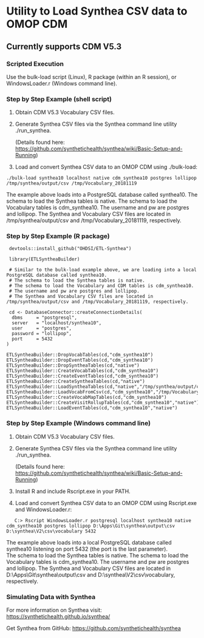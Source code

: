 # Utility to Load Synthea CSV data to OMOP CDM
## Currently supports CDM V5.3

### Scripted Execution
Use the bulk-load script (Linux), R package (within an R session), or WindowsLoader.r (Windows command line).

### Step by Step Example (shell script)
  1. Obtain CDM V5.3 Vocabulary CSV files.

  2. Generate Synthea CSV files via the Synthea command line utility ./run_synthea. 
  
     (Details found here: https://github.com/synthetichealth/synthea/wiki/Basic-Setup-and-Running)

  3. Load and convert Synthea CSV data to an OMOP CDM using ./bulk-load:
```
./bulk-load synthea10 localhost native cdm_synthea10 postgres lollipop /tmp/synthea/output/csv /tmp/Vocabulary_20181119
```
 The example above loads into a PostgreSQL database called synthea10.  The schema to load the Synthea tables is native.
 The schema to load the Vocabulary tables is cdm_synthea10.  The username and pw are postgres and lollipop.
 The Synthea and Vocabulary CSV files are located in /tmp/synthea/output/csv and /tmp/Vocabulary_20181119, respectively.

### Step by Step Example (R package)

```
 devtools::install_github("OHDSI/ETL-Synthea")

 library(ETLSyntheaBuilder)

 # Similar to the bulk-load example above, we are loading into a local PostgreSQL database called synthea10.  
 # The schema to load the Synthea tables is native.
 # The schema to load the Vocabulary and CDM tables is cdm_synthea10.  
 # The username and pw are postgres and lollipop.
 # The Synthea and Vocabulary CSV files are located in /tmp/synthea/output/csv and /tmp/Vocabulary_20181119, respectively.
 
 cd <- DatabaseConnector::createConnectionDetails(
  dbms     = "postgresql", 
  server   = "localhost/synthea10", 
  user     = "postgres", 
  password = "lollipop", 
  port     = 5432
)

ETLSyntheaBuilder::DropVocabTables(cd,"cdm_synthea10")
ETLSyntheaBuilder::DropEventTables(cd,"cdm_synthea10")
ETLSyntheaBuilder::DropSyntheaTables(cd,"native")
ETLSyntheaBuilder::CreateVocabTables(cd,"cdm_synthea10")
ETLSyntheaBuilder::CreateEventTables(cd,"cdm_synthea10")
ETLSyntheaBuilder::CreateSyntheaTables(cd,"native")
ETLSyntheaBuilder::LoadSyntheaTables(cd,"native","/tmp/synthea/output/csv")
ETLSyntheaBuilder::LoadVocabFromCsv(cd,"cdm_synthea10","/tmp/Vocabulary_20181119")
ETLSyntheaBuilder::CreateVocabMapTables(cd,"cdm_synthea10")
ETLSyntheaBuilder::CreateVisitRollupTables(cd,"cdm_synthea10","native")
ETLSyntheaBuilder::LoadEventTables(cd,"cdm_synthea10","native")
```

### Step by Step Example (Windows command line)
  1. Obtain CDM V5.3 Vocabulary CSV files.

  2. Generate Synthea CSV files via the Synthea command line utility ./run_synthea. 
  
     (Details found here: https://github.com/synthetichealth/synthea/wiki/Basic-Setup-and-Running)
     
  3. Install R and include Rscript.exe in your PATH.

  3. Load and convert Synthea CSV data to an OMOP CDM using Rscript.exe and WindowsLoader.r:
```
   C:> Rscript WindowsLoader.r postgresql localhost synthea10 native cdm_synthea10 postgres lollipop D:\Apps\Git\synthea\output\csv D:\synthea\V2\csv\vocabulary 5432
```
 The example above loads into a local PostgreSQL database called synthea10 listening on port 5432 (the port is the last parameter).  
 The schema to load the Synthea tables is native.
 The schema to load the Vocabulary tables is cdm_synthea10.  The username and pw are postgres and lollipop.
 The Synthea and Vocabulary CSV files are located in D:\Apps\Git\synthea\output\csv and D:\synthea\V2\csv\vocabulary, respectively.

### Simulating Data with Synthea

For more information on Synthea visit:
https://synthetichealth.github.io/synthea/

Get Synthea from GitHub:
https://github.com/synthetichealth/synthea
